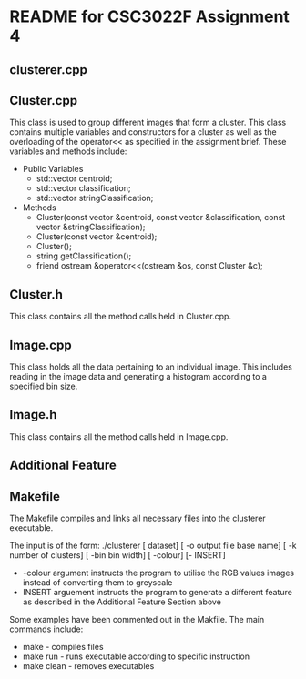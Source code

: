 # README for CSC3022F Assignment 4

## clusterer.cpp


## Cluster.cpp
This class is used to group different images that form a cluster. This class contains multiple variables and constructors for a cluster as well as the overloading of the operator<< as specified in the assignment brief. These variables and methods include:

* Public Variables
    * std::vector<int> centroid;
    * std::vector<int> classification;
    * std::vector<string> stringClassification;
* Methods
    * Cluster(const vector<int> &centroid, const vector<int> &classification, const vector<string> &stringClassification);
    * Cluster(const vector<int> &centroid);
    * Cluster();
    * string getClassification();
    * friend ostream &operator<<(ostream &os, const Cluster &c);


## Cluster.h
This class contains all the method calls held in Cluster.cpp.

## Image.cpp
This class holds all the data pertaining to an individual image. This includes reading in the image data and generating a histogram according to a specified bin size.

## Image.h
This class contains all the method calls held in Image.cpp.

## Additional Feature



## Makefile
The Makefile compiles and links all necessary files into the clusterer executable. 

The input is of the form: ./clusterer [ dataset] [ -o output file base name] [ -k number of clusters] [ -bin bin width] [ -colour] [- INSERT]
* -colour argument instructs the program to utilise the RGB values images instead of converting them to greyscale
* INSERT arguement instructs the program to generate a different feature as described in the Additional Feature Section above

Some examples have been commented out in the Makfile. The main commands include:
* make - compiles files
* make run - runs executable according to specific instruction
* make clean - removes executables
